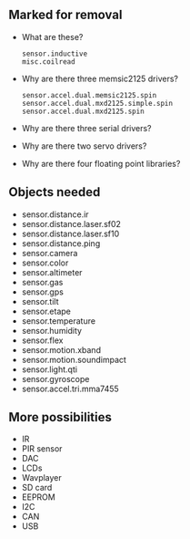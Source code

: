 ## Marked for removal

*   What are these?

        sensor.inductive
        misc.coilread

*   Why are there three memsic2125 drivers?

        sensor.accel.dual.memsic2125.spin
        sensor.accel.dual.mxd2125.simple.spin
        sensor.accel.dual.mxd2125.spin

*   Why are there three serial drivers?
*   Why are there two servo drivers?
*   Why are there four floating point libraries?

## Objects needed

*    sensor.distance.ir
*    sensor.distance.laser.sf02
*    sensor.distance.laser.sf10
*    sensor.distance.ping
*    sensor.camera
*    sensor.color
*    sensor.altimeter
*    sensor.gas
*    sensor.gps
*    sensor.tilt
*    sensor.etape
*    sensor.temperature
*    sensor.humidity
*    sensor.flex
*    sensor.motion.xband
*    sensor.motion.soundimpact
*    sensor.light.qti
*    sensor.gyroscope
*    sensor.accel.tri.mma7455

## More possibilities

*   IR
*   PIR sensor
*   DAC
*   LCDs
*   Wavplayer
*   SD card
*   EEPROM
*   I2C
*   CAN
*   USB
